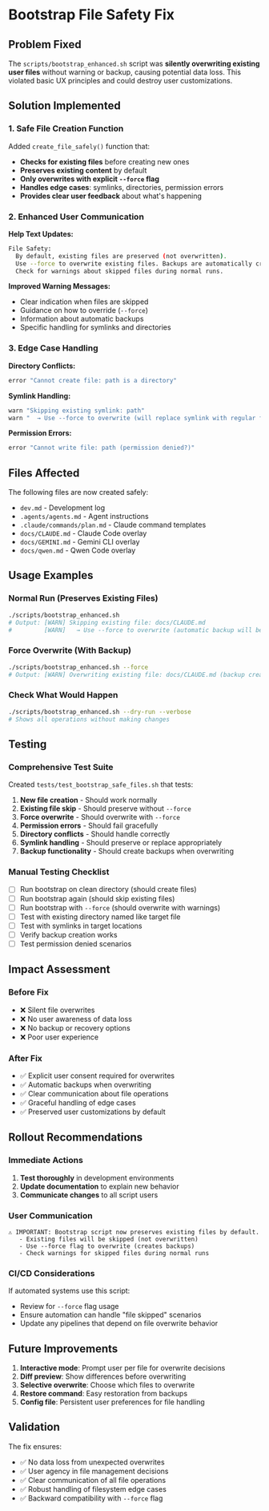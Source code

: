 # Bootstrap File Safety Fix

## Problem Fixed

The `scripts/bootstrap_enhanced.sh` script was **silently overwriting existing user files** without warning or backup, causing potential data loss. This violated basic UX principles and could destroy user customizations.

## Solution Implemented

### 1. Safe File Creation Function

Added `create_file_safely()` function that:
- **Checks for existing files** before creating new ones
- **Preserves existing content** by default
- **Only overwrites with explicit `--force` flag**
- **Handles edge cases**: symlinks, directories, permission errors
- **Provides clear user feedback** about what's happening

### 2. Enhanced User Communication

**Help Text Updates:**
```bash
File Safety:
  By default, existing files are preserved (not overwritten).
  Use --force to overwrite existing files. Backups are automatically created.
  Check for warnings about skipped files during normal runs.
```

**Improved Warning Messages:**
- Clear indication when files are skipped
- Guidance on how to override (`--force`)
- Information about automatic backups
- Specific handling for symlinks and directories

### 3. Edge Case Handling

**Directory Conflicts:**
```bash
error "Cannot create file: path is a directory"
```

**Symlink Handling:**
```bash
warn "Skipping existing symlink: path"
warn "  → Use --force to overwrite (will replace symlink with regular file)"
```

**Permission Errors:**
```bash
error "Cannot write file: path (permission denied?)"
```

## Files Affected

The following files are now created safely:
- `dev.md` - Development log
- `.agents/agents.md` - Agent instructions
- `.claude/commands/plan.md` - Claude command templates
- `docs/CLAUDE.md` - Claude Code overlay
- `docs/GEMINI.md` - Gemini CLI overlay
- `docs/qwen.md` - Qwen Code overlay

## Usage Examples

### Normal Run (Preserves Existing Files)
```bash
./scripts/bootstrap_enhanced.sh
# Output: [WARN] Skipping existing file: docs/CLAUDE.md
#         [WARN]   → Use --force to overwrite (automatic backup will be created)
```

### Force Overwrite (With Backup)
```bash
./scripts/bootstrap_enhanced.sh --force
# Output: [WARN] Overwriting existing file: docs/CLAUDE.md (backup created)
```

### Check What Would Happen
```bash
./scripts/bootstrap_enhanced.sh --dry-run --verbose
# Shows all operations without making changes
```

## Testing

### Comprehensive Test Suite
Created `tests/test_bootstrap_safe_files.sh` that tests:

1. **New file creation** - Should work normally
2. **Existing file skip** - Should preserve without `--force`
3. **Force overwrite** - Should overwrite with `--force`
4. **Permission errors** - Should fail gracefully
5. **Directory conflicts** - Should handle correctly
6. **Symlink handling** - Should preserve or replace appropriately
7. **Backup functionality** - Should create backups when overwriting

### Manual Testing Checklist

- [ ] Run bootstrap on clean directory (should create files)
- [ ] Run bootstrap again (should skip existing files)
- [ ] Run bootstrap with `--force` (should overwrite with warnings)
- [ ] Test with existing directory named like target file
- [ ] Test with symlinks in target locations
- [ ] Verify backup creation works
- [ ] Test permission denied scenarios

## Impact Assessment

### Before Fix
- ❌ Silent file overwrites
- ❌ No user awareness of data loss
- ❌ No backup or recovery options
- ❌ Poor user experience

### After Fix
- ✅ Explicit user consent required for overwrites
- ✅ Automatic backups when overwriting
- ✅ Clear communication about file operations
- ✅ Graceful handling of edge cases
- ✅ Preserved user customizations by default

## Rollout Recommendations

### Immediate Actions
1. **Test thoroughly** in development environments
2. **Update documentation** to explain new behavior
3. **Communicate changes** to all script users

### User Communication
```
⚠️ IMPORTANT: Bootstrap script now preserves existing files by default.
   - Existing files will be skipped (not overwritten)
   - Use --force flag to overwrite (creates backups)
   - Check warnings for skipped files during normal runs
```

### CI/CD Considerations
If automated systems use this script:
- Review for `--force` flag usage
- Ensure automation can handle "file skipped" scenarios
- Update any pipelines that depend on file overwrite behavior

## Future Improvements

1. **Interactive mode**: Prompt user per file for overwrite decisions
2. **Diff preview**: Show differences before overwriting
3. **Selective overwrite**: Choose which files to overwrite
4. **Restore command**: Easy restoration from backups
5. **Config file**: Persistent user preferences for file handling

## Validation

The fix ensures:
- ✅ No data loss from unexpected overwrites
- ✅ User agency in file management decisions
- ✅ Clear communication of all file operations
- ✅ Robust handling of filesystem edge cases
- ✅ Backward compatibility with `--force` flag